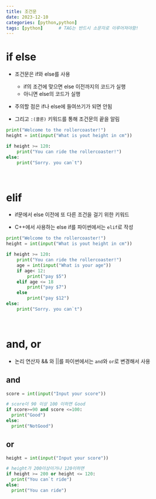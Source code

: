 ```yaml
---
title: 조건문
date: 2023-12-10
categories: [python,python]
tags: [python]		# TAG는 반드시 소문자로 이루어져야함!
---
```


# **if else**

* 조건문은 if와 else를 사용

  * if의 조건에 맞으면 else 이전까지의 코드가 실행
  * 아니면 else의 코드가 실행
* 주의할 점은 if나 else에 들여쓰기가 되면 안됨

* 그리고 `:(콜론)` 키워드를 통해 조건문의 끝을 알림

```py
print("Welcome to the rollercoaster!")
height = int(input("What is yout height in cm"))

if height >= 120:
    print("You can ride the rollercoaster!")
else:
    print("Sorry. you can`t")
```

<br>

# **elif**

* if문에서 else 이전에 또 다른 조건을 걸기 위한 키워드

* C++에서 사용하는 else if를 파이썬에서는 `elif`로 작성

```py
print("Welcome to the rollercoaster!")
height = int(input("What is yout height in cm"))

if height >= 120:
    print("You can ride the rollercoaster!")
    age = int(input("What is your age"))
    if age< 12:
        print("pay $5")
    elif age <= 18
        print("pay $7")
    else
        print("pay $12")
else:
    print("Sorry. you can`t")
```

<br>

# **and, or**

* 논리 연산자 && 와 ||를 파이썬에서는 `and`와 `or`로 변경해서 사용


## **and**

```py
score = int(input("Input your score"))

# score이 90 이상 100 이하면 Good
if score>=90 and score <=100:
  print("Good")
else:
  print("NotGood")
```

## **or**

```py
height = int(input("Input your score"))

# height가 200이상이거나 120이하면
if height >= 200 or height <= 120:
  print("You can`t ride")
else:
  print("You can ride")
```